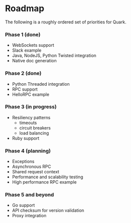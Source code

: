 Roadmap
=======

The following is a roughly ordered set of priorities for Quark.

### Phase 1 (done)

 - WebSockets support
 - Slack example
 - Java, NodeJS, Python Twisted integration
 - Native doc generation

### Phase 2 (done)

 - Python Threaded integration
 - RPC support
 - HelloRPC example

### Phase 3 (in progress)

 - Resiliency patterns
   + timeouts
   + circuit breakers
   + load balancing
 - Ruby support

### Phase 4 (planning)

 - Exceptions
 - Asynchronous RPC
 - Shared request context
 - Performance and scalability testing
 - High performance RPC example

### Phase 5 and beyond

 - Go support
 - API checksum for version validation
 - Proxy integration
